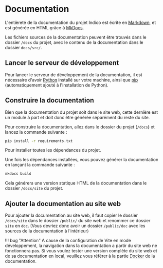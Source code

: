 # Documentation

L'entièreté de la documentation du projet Indico est écrite en [Markdown](https://fr.wikipedia.org/wiki/Markdown), et est générée en HTML grâce à [MkDocs](https://www.mkdocs.org/).

Les fichiers sources de la documentation peuvent être trouvés dans le dossier `/docs` du projet, avec le contenu de la documentation dans le dossier `docs/src/`.

## Lancer le serveur de développement

Pour lancer le serveur de développement de la documentation, il est nécessaire d'avoir [Python](https://www.python.org/) installé sur votre machine, ainsi que [pip](https://pypi.org/project/pip/) (automatiquement ajouté à l'installation de Python).

## Construire la documentation

Bien que la documentation du projet soit dans le site web, cette dernière est un module à part et doit donc être générée séparément du reste du site.

Pour construire la documentation, allez dans le dossier du projet (`/docs`) et lancez la commande suivante :

```bash
pip install -r requirements.txt
```
Pour installer toutes les dépendances du projet.

Une fois les dépendances installées, vous pouvez générer la documentation en lançant la commande suivante :

```bash
mkdocs build
```
Cela générera une version statique HTML de la documentation dans le dossier `/docs/site` du projet.

## Ajouter la documentation au site web

Pour ajouter la documentation au site web, il faut copier le dossier `/docs/site` dans le dossier `/public/` du site web et renommer ce dossier `site` en `doc`.
(Vous devriez donc avoir un dossier `/public/doc` avec les sources de la documentation à l'intérieur)

!!! bug "Attention"
    A cause de la configuration de Vite en mode développement, la navigation dans la documentation a partir du site web ne fonctionnera pas.
    Si vous voulez tester une version complète du site web et de sa documentation en local, veuillez vous référer à la partie [Docker](./docker.md) de la documentation.